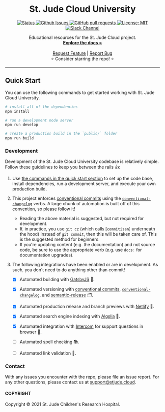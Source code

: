 <p align="center">

  <h1 align="center">
    St. Jude Cloud University
  </h1>

  <p align="center">
   <a href="https://github.com/stjudecloud/university" target="_blank">
     <img alt="Status"
          src="https://img.shields.io/badge/status-active-success.svg" />
   </a>
   <a href="https://github.com/stjudecloud/university" target="_blank">
     <img alt="Github Issues"
          src="https://img.shields.io/github/issues/stjudecloud/university"  />
   </a>
   <a href="https://github.com/stjude/stjudecloud/university"  target="_blank">
     <img alt="GitHub pull requests"
          src="https://img.shields.io/github/issues-pr/stjudecloud/university">
   </a>
   <a href="https://github.com/stjudecloud/university/blob/master/LICENSE.md" target="_blank">
     <img alt="License: MIT"
          src="https://img.shields.io/badge/License-MIT-blue.svg" />
   </a>
   <a href="https://join.slack.com/t/stjudecloud-users/shared_invite/zt-kfri8f76-v49czGQj_O6islYDXBuNXQ" target="_blank">
     <img alt="Slack Channel"
          src="https://img.shields.io/badge/slack-@stjudecloud--users-CF0E5B.svg?logo=slack&logoColor=white&labelColor=3F0E40" />
   </a>
  </p>


  <p align="center">
  Educational resources for the St. Jude Cloud project.
   <br />
   <a href="https://university.stjude.cloud/docs"><strong>Explore the docs »</strong></a>
   <br />
   <br />
   <a href="https://github.com/stjudecloud/university/issues/new?assignees=&labels=&template=feature_request.md&title=Descriptive%20Title&labels=enhancement">Request Feature</a>
    | 
   <a href="https://github.com/stjudecloud/university/issues/new?assignees=&labels=&template=bug_report.md&title=Descriptive%20Title&labels=bug">Report Bug</a>
   <br />
    ⭐ Consider starring the repo! ⭐
   <br />
  </p>
</p>

---
## Quick Start 

You can use the following commands to get started working with St. Jude Cloud University.

```bash
# install all of the dependencies
npm install

# run a development mode server
npm run develop

# create a production build in the `public/` folder
npm run build
```

### Development

Development of the St. Jude Cloud University codebase is relatively simple.
Follow these guidelines to keep you between the rails 👍:

1. Use [the commands in the quick start section](#quick-start) to set up the code base, install dependencies, run a development server, and execute your own production build.
2. This project enforces [conventional commits] using the [`conventional-changelog`] verbs. A large chunk of automation is built off of this convention, so please follow it!
   - Reading the above material is suggested, but not required for development.
   - If, in practice, you use `git cz` (which calls [`commitizen`] underneath the hood) instead of `git commit`, then this will be taken care of. This is the suggested method for beginners. 
   - If you're updating content (e.g. the documentation) and not source code, be sure to use the appropriate verb (e.g. use `docs:` for documentation upgrades).
3. The following integrations have been enabled or are in development. As such, you don't need to do anything other than commit!     

    - [x] Automated building with [GatsbyJS] 🧰. 
    - [x] Automated versioning with [conventional commits], [`conventional-changelog`], and [semantic-release] 🗂.
    - [x] Automated production release and branch previews with [Netlify] 🚀.
    - [x] Automated search engine indexing with [Algolia] 🔎.
    - [x] Automated integration with [Intercom] for support questions in browser 💬.
    - [ ] Automated spell checking 📚.
    - [ ] Automated link validation 🔗.



### Contact

With any issues you encounter with the repo, please file an issue report. For any other questions, please contact us at [support@stjude.cloud](mailto:support@stjude.cloud).
#### COPYRIGHT 

Copyright © 2021 St. Jude Children's Research Hospital.

[Algolia]: https://www.algolia.com/
[commitizen]: https://www.npmjs.com/package/commitizen
[conventional commits]: https://www.conventionalcommits.org/en/v1.0.0/#summary
[`conventional-changelog`]: https://github.com/conventional-changelog/conventional-changelog
[GatsbyJS]: https://www.gatsbyjs.com/
[Intercom]: https://www.intercom.com/
[Netlify]: https://www.netlify.com/
[semantic-release]: https://semantic-release.gitbook.io/semantic-release/
